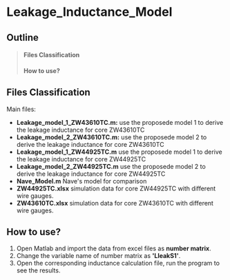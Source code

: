 # Leakage_Inductance_Model
## Outline
> #### Files Classification
> #### How to use?

## Files Classification
Main files:
+ **Leakage_model_1_ZW43610TC.m:** use the proposede model 1 to derive the leakage inductance for core ZW43610TC     
+ **Leakage_model_2_ZW43610TC.m:** use the proposede model 2 to derive the leakage inductance for core ZW43610TC   
+ **Leakage_model_1_ZW44925TC.m** use the proposede model 1 to derive the leakage inductance for core ZW44925TC   
+ **Leakage_model_2_ZW44925TC.m** use the proposede model 2 to derive the leakage inductance for core ZW44925TC  
+ **Nave_Model.m** Nave's model for comparison     
+ **ZW44925TC.xlsx** simulation data for core ZW44925TC with different wire gauges.
+ **ZW43610TC.xlsx** simulation data for core ZW43610TC with different wire gauges.  

## How to use?
1. Open Matlab and import the data from excel files as **number matrix**. 
2. Change the variable name of number matrix as **'LleakS1'**.
3. Open the corresponding inductance calculation file, run the program to see the results.
